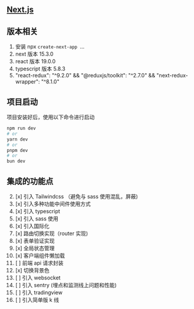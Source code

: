 ## [Next.js](https://nextjscn.org/docs/pages/getting-started/installation)

## 版本相关

1. 安装 npx `create-next-app `...
2. next 版本 15.3.0
3. react 版本 19.0.0
4. typescript 版本 5.8.3
5. "react-redux": "^9.2.0" && "@reduxjs/toolkit": "^2.7.0" && "next-redux-wrapper": "^8.1.0"

## 项目启动

项目安装好后，使用以下命令进行启动

```bash
npm run dev
# or
yarn dev
# or
pnpm dev
# or
bun dev
```

## 集成的功能点

2. [x] 引入 Tailwindcss （避免与 sass 使用混乱，屏蔽)
3. [x] 引入多种功能中间件使用方式
4. [x] 引入 typescript
5. [x] 引入 sass 使用
6. [x] 引入国际化
7. [x] 路由切换实现（router 实现)
8. [x] 表单验证实现
9. [x] 全局状态管理
10. [x] 客户端组件懒加载
11. [ ] 前端 api 请求封装
12. [x] 切换背景色
13. [ ] 引入 websocket
14. [ ] 引入 sentry (埋点和监测线上问题和性能)
15. [ ] 引入 tradingview
16. [ ] 引入简单版 k 线
